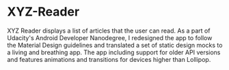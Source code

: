 # XYZ-Reader

XYZ Reader displays a list of articles that the user can read. As a part of Udacity's Android Developer Nanodegree, I redesigned the app to follow the Material Design guidelines and translated a set of static design mocks to a living and breathing app. The app including support for older API versions and features animations and transitions for devices higher than Lollipop.
